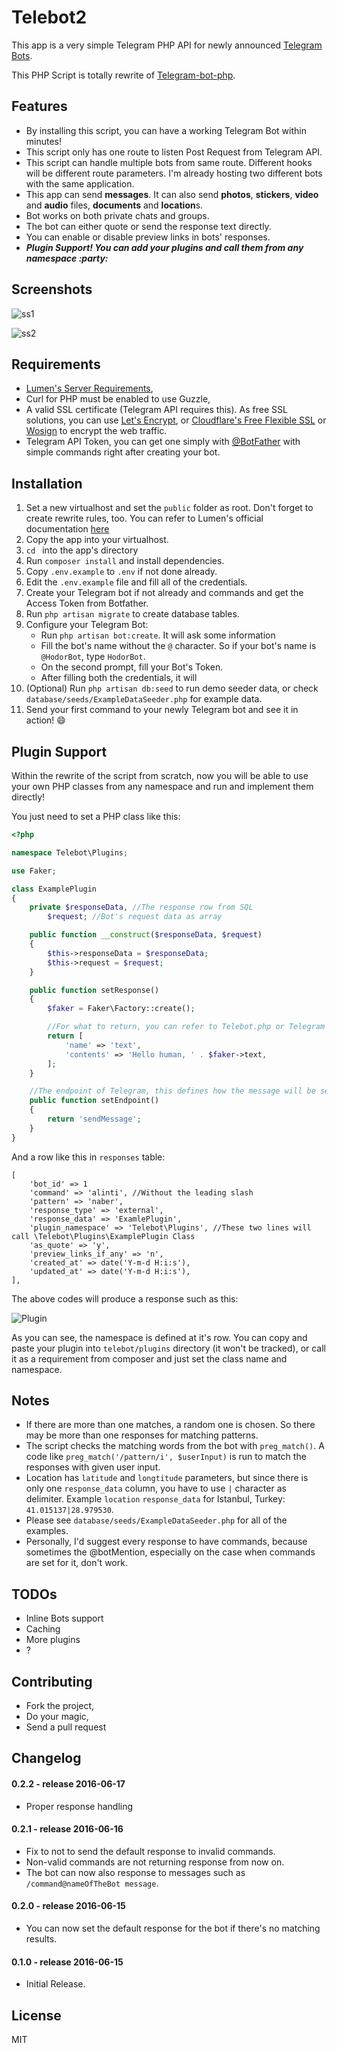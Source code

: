 # Telebot2

This app is a very simple Telegram PHP API for newly announced [Telegram Bots](https://telegram.org/blog/bot-revolution).

This PHP Script is totally rewrite of [Telegram-bot-php](https://github.com/Ardakilic/Telegram-bot-php/).

Features
---------

* By installing this script, you can have a working Telegram Bot within minutes!
* This script only has one route to listen Post Request from Telegram API.
* This script can handle multiple bots from same route. Different hooks will be different route parameters. I'm already hosting two different bots with the same application.
* This app can send **messages**. It can also send **photos**, **stickers**, **video** and **audio** files, **documents** and **location**s.
* Bot works on both private chats and groups.
* The bot can either quote or send the response text directly.
* You can enable or disable preview links in bots' responses.
* ***Plugin Support! You can add your plugins and call them from any namespace :party:***

Screenshots
---------
![ss1](https://i.imgur.com/BsbdkiC.png)

![ss2](https://i.imgur.com/ahbE5nJ.png)


Requirements
---------
* [Lumen's Server Requirements](https://lumen.laravel.com/docs/5.2#server-requirements),
* Curl for PHP must be enabled to use Guzzle,
* A valid SSL certificate (Telegram API requires this). As free SSL solutions, you can use [Let's Encrypt](https://letsencrypt.org), or [Cloudflare's Free Flexible SSL](https://www.cloudflare.com/ssl) or [Wosign](https://buy.wosign.com/free/) to encrypt the web traffic.
* Telegram API Token, you can get one simply with [@BotFather](https://core.telegram.org/bots#3-how-do-i-create-a-bot) with simple commands right after creating your bot.

Installation
---------
1. Set a new virtualhost and set the `public` folder as root. Don't forget to create rewrite rules, too. You can refer to Lumen's official documentation [here](https://lumen.laravel.com/docs/5.2#server-requirements)
2. Copy the app into your virtualhost.
3. `cd ` into the app's directory
4. Run `composer install` and install dependencies.
5. Copy `.env.example` to `.env` if not done already.
6. Edit the `.env.example` file and fill all of the credentials.
7. Create your Telegram bot if not already and commands and get the Access Token from Botfather.
8. Run `php artisan migrate` to create database tables.
8. Configure your Telegram Bot:
	* Run `php artisan bot:create`. It will ask some information
	* Fill the bot's name without the `@` character. So if your bot's name is `@HodorBot`, type `HodorBot`.
	* On the second prompt, fill your Bot's Token.
	* After filling both the credentials, it will
10. (Optional) Run `php artisan db:seed` to run demo seeder data, or check `database/seeds/ExampleDataSeeder.php` for example data.
11. Send your first command to your newly Telegram bot and see it in action! :smile:

Plugin Support
---------
Within the rewrite of the script from scratch, now you will be able to use your own PHP classes from any namespace and run and implement them directly!

You just need to set a PHP class like this:

```php
<?php

namespace Telebot\Plugins;

use Faker;

class ExamplePlugin
{
    private $responseData, //The response row from SQL 
        $request; //Bot's request data as array

    public function __construct($responseData, $request)
    {
        $this->responseData = $responseData;
        $this->request = $request;
    }

    public function setResponse()
    {
        $faker = Faker\Factory::create();

        //For what to return, you can refer to Telebot.php or Telegram API
        return [
            'name' => 'text',
            'contents' => 'Hello human, ' . $faker->text,
        ];
    }

    //The endpoint of Telegram, this defines how the message will be sent
    public function setEndpoint()
    {
        return 'sendMessage';
    }
}
```

And a row like this in `responses` table:

```
[
    'bot_id' => 1
    'command' => 'alinti', //Without the leading slash
    'pattern' => 'naber',
    'response_type' => 'external',
    'response_data' => 'ExamlePlugin',
    'plugin_namespace' => 'Telebot\Plugins', //These two lines will call \Telebot\Plugins\ExamplePlugin Class
    'as_quote' => 'y',
    'preview_links_if_any' => 'n',
    'created_at' => date('Y-m-d H:i:s'),
    'updated_at' => date('Y-m-d H:i:s'),
],
```

The above codes will produce a response such as this:

![Plugin](https://i.imgur.com/leYr7e0.png)

As you can see, the namespace is defined at it's row. You can copy and paste your plugin into `telebot/plugins` directory (it won't be tracked), or call it as a requirement from composer and just set the class name and namespace.


Notes
---------
* If there are more than one matches, a random one is chosen. So there may be more than one responses for matching patterns.
* The script checks the matching words from the bot with `preg_match()`. A code like `preg_match('/pattern/i', $userInput)` is run to match the responses with given user input.
* Location has `latitude` and `longtitude` parameters, but since there is only one `response_data` column, you have to use `|` character as delimiter. Example `location` `response_data` for Istanbul, Turkey: `41.015137|28.979530`.
* Please see `database/seeds/ExampleDataSeeder.php` for all of the examples.
* Personally, I'd suggest every response to have commands, because sometimes the @botMention, especially on the case when commands are set for it, don't work.


TODOs
---------
* Inline Bots support
* Caching
* More plugins
* ?

Contributing
---------
* Fork the project,
* Do your magic,
* Send a pull request

Changelog
---------
#### 0.2.2 - release 2016-06-17
* Proper response handling

#### 0.2.1 - release 2016-06-16
* Fix to not to send the default response to invalid commands.
* Non-valid commands are not returning response from now on.
* The bot can now also response to messages such as `/command@nameOfTheBot message`.

#### 0.2.0 - release 2016-06-15
* You can now set the default response for the bot if there's no matching results.

#### 0.1.0 - release 2016-06-15
* Initial Release.

License
---------
MIT